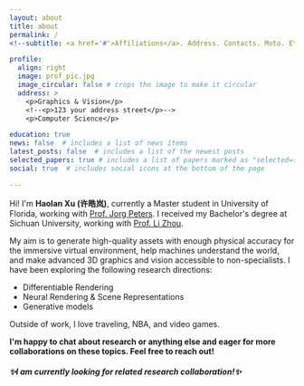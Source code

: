 ```yaml
---
layout: about
title: about
permalink: /
<!--subtitle: <a href='#'>Affiliations</a>. Address. Contacts. Moto. Etc. -->

profile:
  align: right
  image: prof_pic.jpg
  image_circular: false # crops the image to make it circular
  address: >
    <p>Graphics & Vision</p>
    <!--<p>123 your address street</p>-->
    <p>Computer Science</p>

education: true
news: false  # includes a list of news items
latest_posts: false  # includes a list of the newest posts
selected_papers: true # includes a list of papers marked as "selected={true}"
social: true  # includes social icons at the bottom of the page

---
```


Hi! I'm **Haolan Xu (许皓岚)**, currently a Master student in University of Florida, working with [Prof. Jorg Peters](https://www.cise.ufl.edu/~jorg/). I received my Bachelor's degree at Sichuan University, working with [Prof. Li Zhou](https://ce.scu.edu.cn/info/1092/4061.htm).

My aim is to generate high-quality assets with enough physical accuracy for the immersive virtual environment, help machines understand the world, and make advanced 3D graphics and vision accessible to non-specialists. I have been exploring the following research directions:

- Differentiable Rendering
- Neural Rendering & Scene Representations
- Generative models

Outside of work, I love traveling, NBA, and video games.

**I'm happy to chat about research or anything else and eager for more collaborations on these topics. Feel free to reach out!**



##### ✨I am currently looking for related research collaboration!✨
